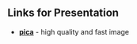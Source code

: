## Links for Presentation

- __[pica](https://nodeca.github.io/pica/demo/)__ - high quality and fast image

